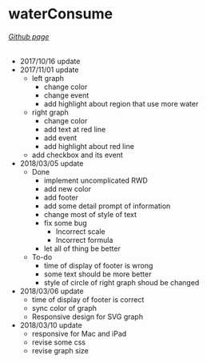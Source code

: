 # waterConsume
###### [Github page](https://e652424342007.github.io/waterConsume/)
* 2017/10/16 update
* 2017/11/01 update
	* left graph
		* change color
		* change event
		* add highlight about region that use more water
	* right graph
		* change color
		* add text at red line
		* add event
		* add highlight about red line
	* add checkbox and its event
* 2018/03/05 update
	* Done
		* implement uncomplicated RWD
		* add new color
		* add footer
		* add some detail prompt of information  
		* change most of style of text
		* fix some bug
			* Incorrect scale
			* Incorrect formula
		* let all of thing be better
	* To-do
		* time of display of footer is wrong
		* some text should be more better
		* style of circle of right graph shoud be changed  
* 2018/03/06 update
	* time of display of footer is correct
	* sync color of graph
	* Responsive design for SVG graph
* 2018/03/10 update
	* responsive for Mac and iPad
	* revise some css 
	* revise graph size
